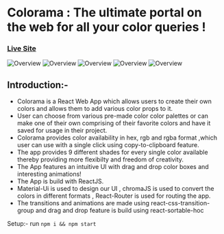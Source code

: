 # Colorama : The ultimate portal on the web for all your color queries !
### [Live Site](https://colorama.netlify.app/)

![Overview](https://i.ibb.co/fvZcvZJ/colorama-intro.jpg)
![Overview](https://i.ibb.co/vHGPGNQ/colorama-palette-view.jpg)
![Overview](https://i.ibb.co/mT96TrM/colorama-single-color-view.jpg)
![Overview](https://i.ibb.co/5vNVWPT/colorama-create-palette.jpg)
![Overview](https://i.ibb.co/gSQFszb/colorama-emoji.jpg)

## Introduction:-

* Colorama is a React Web App which allows users to create their own colors and allows them to add various color props to it.
* User can choose from various pre-made color color palettes or can make one of their own comprising of their favorite colors and have it saved for usage in their project.
* Colorama provides color availability in hex, rgb and rgba format ,which user can use with a single click using copy-to-clipboard feature.
* The app provides 9 different shades for every single color available thereby providing more flexibilty and freedom of creativity.
* The App features an intuitive UI with drag and drop color boxes and interesting animations!
* The App is build with ReactJS.
* Material-Ui is used to design our UI , chromaJS is used to convert the colors in different formats , React-Router is used for routing the app.
* The transitions and animations are made using react-css-transition-group and drag and drop feature is build using react-sortable-hoc

Setup:-
run ``` npm i && npm start ```
